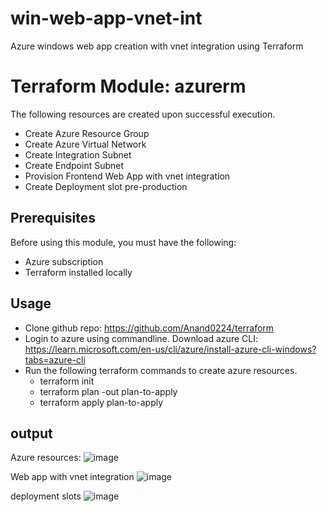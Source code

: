 # win-web-app-vnet-int
Azure windows web app creation with vnet integration using Terraform
# Terraform Module: azurerm

The following resources are created upon successful execution.
  * Create Azure Resource Group
  * Create Azure Virtual Network
  * Create Integration Subnet
  * Create Endpoint Subnet
  * Provision Frontend Web App with vnet integration
  * Create Deployment slot pre-production

## Prerequisites

Before using this module, you must have the following:
- Azure subscription
- Terraform installed locally

## Usage

- Clone github repo: https://github.com/Anand0224/terraform
- Login to azure using commandline. Download azure CLI: https://learn.microsoft.com/en-us/cli/azure/install-azure-cli-windows?tabs=azure-cli
- Run the following terraform commands to create azure resources.
  	- terraform init
   - terraform plan -out plan-to-apply
   - terraform apply plan-to-apply

## output
Azure resources:
![image](https://github.com/Anand0224/terraform/assets/90755307/e2821ce7-4560-4643-8cbe-42934be9f437)

Web app with vnet integration
![image](https://github.com/Anand0224/terraform/assets/90755307/18a77d1c-318b-4573-b5a9-f4317f20a197)

deployment slots
![image](https://github.com/Anand0224/terraform/assets/90755307/dde009cf-86e7-4ba5-a6e0-34ef0daaf049)


